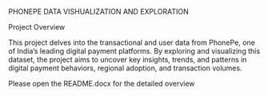 PHONEPE DATA VISHUALIZATION AND EXPLORATION

Project Overview

This project delves into the transactional and user data from PhonePe, one of India’s leading digital payment platforms.
By exploring and visualizing this dataset, the project aims to uncover key insights, trends, and patterns in digital payment behaviors, regional adoption, and transaction volumes.

Please open the README.docx for the detailed overview
